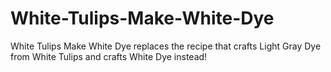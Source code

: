 ﻿# White-Tulips-Make-White-Dye

White Tulips Make White Dye replaces the recipe that crafts Light Gray Dye from White Tulips and crafts White Dye instead!
